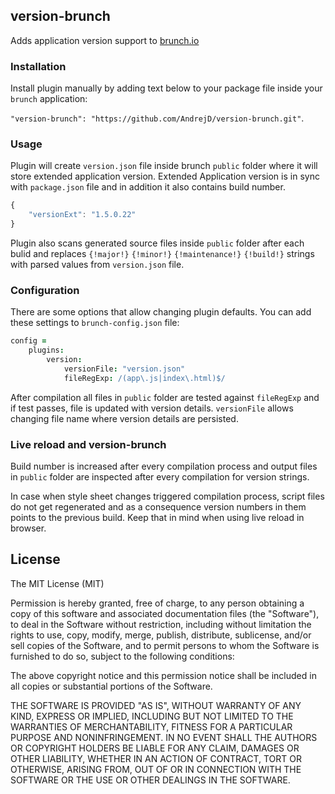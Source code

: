 ## version-brunch
Adds application version support to
[brunch.io](http://brunch.io)

### Installation
Install plugin manually by adding text below to your package file inside your `brunch` application:

`"version-brunch": "https://github.com/AndrejD/version-brunch.git"`.

### Usage

Plugin will create `version.json` file inside brunch `public` folder where it
will store extended application version. Extended Application version is in sync
with `package.json` file and in addition it also contains build number.

```javascript
{
    "versionExt": "1.5.0.22"
}
```
Plugin also scans generated source files inside `public` folder after each bulid
and replaces `{!major!}` `{!minor!}` `{!maintenance!}` `{!build!}` strings with
parsed values from `version.json` file.

### Configuration

There are some options that allow changing plugin defaults. You can add these
settings to `brunch-config.json` file:

```coffeescript
config =
    plugins:
        version:
            versionFile: "version.json"
            fileRegExp: /(app\.js|index\.html)$/

```

After compilation all files in `public` folder are tested against `fileRegExp`
and if test passes, file is updated with version details. `versionFile` allows
changing file name where version details are persisted.

### Live reload and version-brunch

Build number is increased after every compilation process and output files in
`public` folder are  inspected after every compilation for version strings.

In case when style sheet changes triggered compilation process, script files do
not get regenerated and as a consequence version numbers in them points to the
previous build. Keep that in mind when using live reload in browser.




## License

The MIT License (MIT)

Permission is hereby granted, free of charge, to any person obtaining a copy
of this software and associated documentation files (the "Software"), to deal
in the Software without restriction, including without limitation the rights
to use, copy, modify, merge, publish, distribute, sublicense, and/or sell
copies of the Software, and to permit persons to whom the Software is
furnished to do so, subject to the following conditions:

The above copyright notice and this permission notice shall be included in
all copies or substantial portions of the Software.

THE SOFTWARE IS PROVIDED "AS IS", WITHOUT WARRANTY OF ANY KIND, EXPRESS OR
IMPLIED, INCLUDING BUT NOT LIMITED TO THE WARRANTIES OF MERCHANTABILITY,
FITNESS FOR A PARTICULAR PURPOSE AND NONINFRINGEMENT. IN NO EVENT SHALL THE
AUTHORS OR COPYRIGHT HOLDERS BE LIABLE FOR ANY CLAIM, DAMAGES OR OTHER
LIABILITY, WHETHER IN AN ACTION OF CONTRACT, TORT OR OTHERWISE, ARISING FROM,
OUT OF OR IN CONNECTION WITH THE SOFTWARE OR THE USE OR OTHER DEALINGS IN
THE SOFTWARE.

